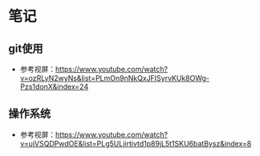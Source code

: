 # 笔记
## git使用
- 参考视屏：https://www.youtube.com/watch?v=ozRLyN2wyNs&list=PLmOn9nNkQxJFISyrvKUk8OWg-Pzs1donX&index=24
## 操作系统
- 参考视屏：https://www.youtube.com/watch?v=ujVSQDPwdOE&list=PLg5ULjirtivtd1p89jL5t1SKU6batBysz&index=8
